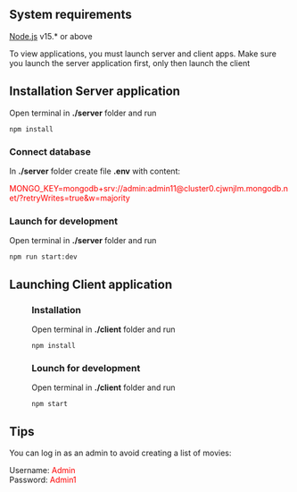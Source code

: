 ## System requirements
[Node.js](https://nodejs.org/en/) v15.* or above

To view applications, you must launch server and client apps.
Make sure you launch the server application first, only then launch the client



## Installation Server application
Open terminal in __./server__ folder and run 
```
npm install
```

### Connect database
In __./server__ folder create file __.env__ with content:

<span style='color: red'>
MONGO_KEY=mongodb+srv://admin:admin11@cluster0.cjwnjlm.mongodb.net/?retryWrites=true&w=majority
</span>

### Launch for development
Open terminal in __./server__ folder and run 
```
npm run start:dev
```



## Launching Client application

<div style="padding-left: 40px">

### Installation
Open terminal in __./client__ folder and run 
```
npm install
```

### Lounch for development
Open terminal in __./client__ folder and run 
```
npm start
```
</div>

## Tips

You can log in as an admin to avoid creating a list of movies:

Username:  <span style='color: red'> Admin </span> <br>
Password:  <span style='color: red'>  Admin1 </span>


